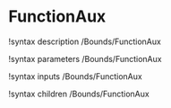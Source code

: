<!-- MOOSE Documentation Stub: Remove this when content is added. -->

# FunctionAux
!syntax description /Bounds/FunctionAux

!syntax parameters /Bounds/FunctionAux

!syntax inputs /Bounds/FunctionAux

!syntax children /Bounds/FunctionAux
